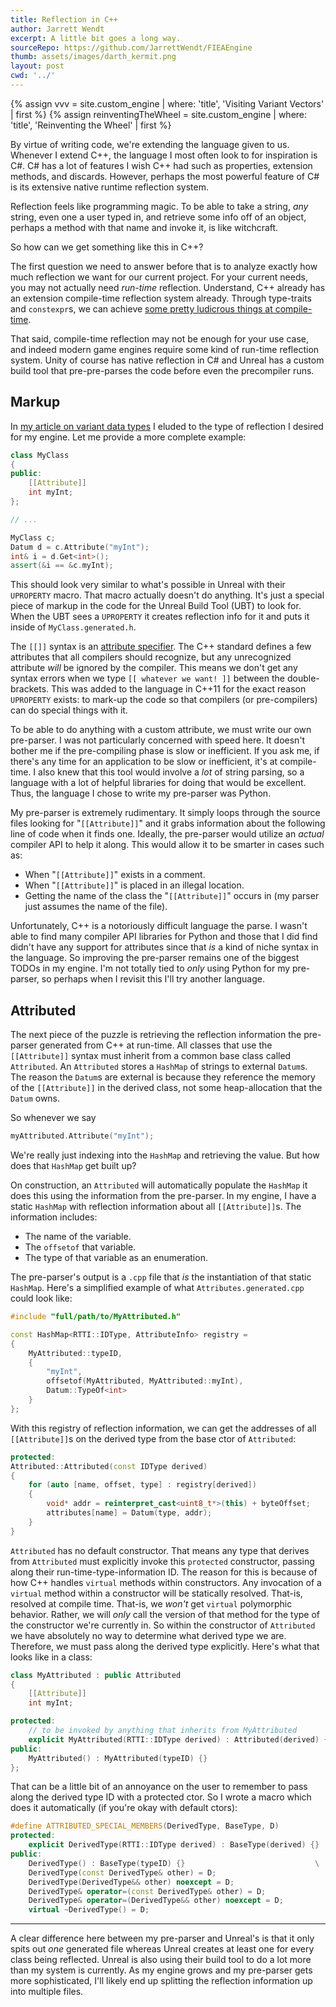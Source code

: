 ```yaml
---
title: Reflection in C++
author: Jarrett Wendt
excerpt: A little bit goes a long way.
sourceRepo: https://github.com/JarrettWendt/FIEAEngine
thumb: assets/images/darth_kermit.png
layout: post
cwd: '../'
---
```

{% assign vvv = site.custom_engine | where: 'title', 'Visiting Variant Vectors' | first %}
{% assign reinventingTheWheel = site.custom_engine | where: 'title', 'Reinventing the Wheel' | first %}

By virtue of writing code, we're extending the language given to us. Whenever I extend C++, the language I most often look to for inspiration is C#. C# has a lot of features I wish C++ had such as properties, extension methods, and discards. However, perhaps the most powerful feature of C# is its extensive native runtime reflection system.

Reflection feels like programming magic. To be able to take a string, _any_ string, even one a user typed in, and retrieve some info off of an object, perhaps a method with that name and invoke it, is like witchcraft.

So how can we get something like this in C++?

The first question we need to answer before that is to analyze exactly how much reflection we want for our current project. For your current needs, you may not actually need _run-time_ reflection. Understand, C++ already has an extension compile-time reflection system already. Through type-traits and `constexpr`s, we can achieve <a href="{{ vvv.url }}" target="_blank">some pretty ludicrous things at compile-time</a>.

That said, compile-time reflection may not be enough for your use case, and indeed modern game engines require some kind of run-time reflection system. Unity of course has native reflection in C# and Unreal has a custom build tool that pre-pre-parses the code before even the precompiler runs.

## Markup

In <a href="{{ vvv.url }}" target="_blank">my article on variant data types</a> I eluded to the type of reflection I desired for my engine. Let me provide a more complete example:

```c++
class MyClass
{
public:
	[[Attribute]]
	int myInt;
};

// ...

MyClass c;
Datum d = c.Attribute("myInt");
int& i = d.Get<int>();
assert(&i == &c.myInt);
```

This should look very similar to what's possible in Unreal with their `UPROPERTY` macro. That macro actually doesn't do anything. It's just a special piece of markup in the code for the Unreal Build Tool (UBT) to look for. When the UBT sees a `UPROPERTY` it creates reflection info for it and puts it inside of `MyClass.generated.h`.

The `[[]]` syntax is an <a href="https://en.cppreference.com/w/cpp/language/attributes" target="_blank">attribute specifier</a>. The C++ standard defines a few attributes that all compilers should recognize, but any unrecognized attribute _will_ be ignored by the compiler. This means we don't get any syntax errors when we type `[[ whatever we want! ]]` between the double-brackets. This was added to the language in C++11 for the exact reason `UPROPERTY` exists: to mark-up the code so that compilers (or pre-compilers) can do special things with it.

To be able to do anything with a custom attribute, we must write our own pre-parser. I was not particularly concerned with speed here. It doesn't bother me if the pre-compiling phase is slow or inefficient. If you ask me, if there's any time for an application to be slow or inefficient, it's at compile-time. I also knew that this tool would involve a _lot_ of string parsing, so a language with a lot of helpful libraries for doing that would be excellent. Thus, the language I chose to write my pre-parser was Python.

My pre-parser is extremely rudimentary. It simply loops through the source files looking for "`[[Attribute]]`" and it grabs information about the following line of code when it finds one. Ideally, the pre-parser would utilize an _actual_ compiler API to help it along. This would allow it to be smarter in cases such as:
- When "`[[Attribute]]`" exists in a comment.
- When "`[[Attribute]]`" is placed in an illegal location.
- Getting the name of the class the "`[[Attribute]]`" occurs in (my parser just assumes the name of the file).

Unfortunately, C++ is a notoriously difficult language the parse. I wasn't able to find many compiler API libraries for Python and those that I did find didn't have any support for attributes since that _is_ a kind of niche syntax in the language. So improving the pre-parser remains one of the biggest TODOs in my engine. I'm not totally tied to _only_ using Python for my pre-parser, so perhaps when I revisit this I'll try another language.

## Attributed

The next piece of the puzzle is retrieving the reflection information the pre-parser generated from C++ at run-time. All classes that use the `[[Attribute]]` syntax must inherit from a common base class called `Attributed`. An `Attributed` stores a `HashMap` of strings to external `Datum`s. The reason the `Datum`s are external is because they reference the memory of the `[[Attribute]]` in the derived class, not some heap-allocation that the `Datum` owns.

So whenever we say
```c++
myAttributed.Attribute("myInt");
```
We're really just indexing into the `HashMap` and retrieving the value. But how does that `HashMap` get built up?

On construction, an `Attributed` will automatically populate the `HashMap` it does this using the information from the pre-parser. In my engine, I have a static `HashMap` with reflection information about all `[[Attribute]]`s. The information includes:
- The name of the variable.
- The `offsetof` that variable.
- The type of that variable as an enumeration.

The pre-parser's output is a `.cpp` file that _is_ the instantiation of that static `HashMap`. Here's a simplified example of what `Attributes.generated.cpp` could look like:

```c++
#include "full/path/to/MyAttributed.h"

const HashMap<RTTI::IDType, AttributeInfo> registry =
{
	MyAttributed::typeID,
	{
		"myInt",
		offsetof(MyAttributed, MyAttributed::myInt),
		Datum::TypeOf<int>
	}
};
```

With this registry of reflection information, we can get the addresses of all `[[Attribute]]`s on the derived type from the base ctor of `Attributed`:
```c++
protected:
Attributed::Attributed(const IDType derived)
{
	for (auto [name, offset, type] : registry[derived])
	{
		void* addr = reinterpret_cast<uint8_t*>(this) + byteOffset;
		attributes[name] = Datum(type, addr);
	}
}
```

`Attributed` has no default constructor. That means any type that derives from `Attributed` must explicitly invoke this `protected` constructor, passing along their run-time-type-information ID. The reason for this is because of how C++ handles `virtual` methods within constructors. Any invocation of a `virtual` method within a constructor will be statically resolved. That-is, resolved at compile time. That-is, we _won't_ get `virtual` polymorphic behavior. Rather, we will _only_ call the version of that method for the type of the constructor we're currently in. So within the constructor of `Attributed` we have absolutely no way to determine what derived type we are. Therefore, we must pass along the derived type explicitly. Here's what that looks like in a class:

```c++
class MyAttributed : public Attributed
{
	[[Attribute]]
	int myInt;

protected:
	// to be invoked by anything that inherits from MyAttributed
	explicit MyAttributed(RTTI::IDType derived) : Attributed(derived) {}
public:
	MyAttributed() : MyAttributed(typeID) {}
};
```

That can be a little bit of an annoyance on the user to remember to pass along the derived type ID with a protected ctor. So I wrote a macro which does it automatically (if you're okay with default ctors):
```c++
#define ATTRIBUTED_SPECIAL_MEMBERS(DerivedType, BaseType, D)			\
protected:																\
	explicit DerivedType(RTTI::IDType derived) : BaseType(derived) {}	\
public:																	\
	DerivedType() : BaseType(typeID) {}								\
	DerivedType(const DerivedType& other) = D;							\
	DerivedType(DerivedType&& other) noexcept = D;						\
	DerivedType& operator=(const DerivedType& other) = D;				\
	DerivedType& operator=(DerivedType&& other) noexcept = D;			\
	virtual ~DerivedType() = D;
```

---

A clear difference here between my pre-parser and Unreal's is that it only spits out _one_ generated file whereas Unreal creates at least one for every class being reflected. Unreal is also using their build tool to do a lot more than my system is currently. As my engine grows and my pre-parser gets more sophisticated, I'll likely end up splitting the reflection information up into multiple files.
